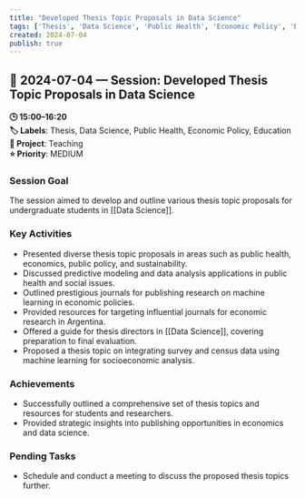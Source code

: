 ```yaml
---
title: "Developed Thesis Topic Proposals in Data Science"
tags: ['Thesis', 'Data Science', 'Public Health', 'Economic Policy', 'Education']
created: 2024-07-04
publish: true
---
```


## 📅 2024-07-04 — Session: Developed Thesis Topic Proposals in Data Science

**🕒 15:00–16:20**  
**🏷️ Labels**: Thesis, Data Science, Public Health, Economic Policy, Education  
**📂 Project**: Teaching  
**⭐ Priority**: MEDIUM  


### Session Goal
The session aimed to develop and outline various thesis topic proposals for undergraduate students in [[Data Science]].

### Key Activities
- Presented diverse thesis topic proposals in areas such as public health, economics, public policy, and sustainability.
- Discussed predictive modeling and data analysis applications in public health and social issues.
- Outlined prestigious journals for publishing research on machine learning in economic policies.
- Provided resources for targeting influential journals for economic research in Argentina.
- Offered a guide for thesis directors in [[Data Science]], covering preparation to final evaluation.
- Proposed a thesis topic on integrating survey and census data using machine learning for socioeconomic analysis.

### Achievements
- Successfully outlined a comprehensive set of thesis topics and resources for students and researchers.
- Provided strategic insights into publishing opportunities in economics and data science.

### Pending Tasks
- Schedule and conduct a meeting to discuss the proposed thesis topics further.
